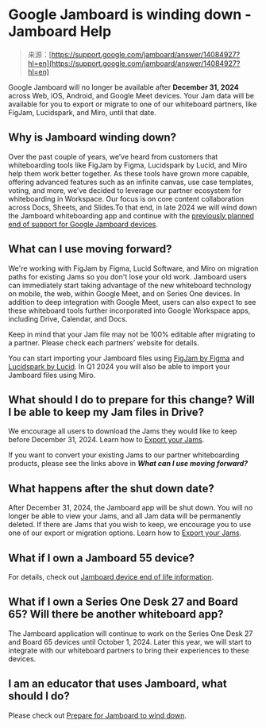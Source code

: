<!--yml
category: 未分类
date: 2024-05-29 12:33:05
-->

# Google Jamboard is winding down - Jamboard Help

> 来源：[https://support.google.com/jamboard/answer/14084927?hl=en](https://support.google.com/jamboard/answer/14084927?hl=en)

Google Jamboard will no longer be available after **December 31, 2024** across Web, iOS, Android, and Google Meet devices. Your Jam data will be available for you to export or migrate to one of our whiteboard partners, like FigJam, Lucidspark, and Miro, until that date. 

## Why is Jamboard winding down?

Over the past couple of years, we’ve heard from customers that whiteboarding tools like FigJam by Figma, Lucidspark by Lucid, and Miro help them work better together. As these tools have grown more capable, offering advanced features such as an infinite canvas, use case templates, voting, and more, we’ve decided to leverage our partner ecosystem for whiteboarding in Workspace. Our focus is on core content collaboration across Docs, Sheets, and Slides.To that end, in late 2024 we will wind down the Jamboard whiteboarding app and continue with the [previously planned end of support for Google Jamboard devices](/a/answer/7374455). 

## What can I use moving forward? 

We're working with FigJam by Figma, Lucid Software, and Miro on migration paths for existing Jams so you don't lose your old work. Jamboard users can immediately start taking advantage of the new whiteboard technology on mobile, the web, within Google Meet, and on Series One devices. In addition to deep integration with Google Meet, users can also expect to see these whiteboard tools further incorporated into Google Workspace apps, including Drive, Calendar, and Docs. 

Keep in mind that your Jam file may not be 100% editable after migrating to a partner. Please check each partners’ website for details. 

You can start importing your Jamboard files using [FigJam by Figma](https://help.figma.com/hc/en-us/articles/17028583915159-Migrate-Google-Jamboards-to-FigJam) and [Lucidspark by Lucid](https://help.lucid.co/hc/en-us/articles/18625100378644-Import-Jamboard-files-into-Lucidspark). In Q1 2024 you will also be able to import your Jamboard files using Miro.

## What should I do to prepare for this change? Will I be able to keep my Jam files in Drive?

We encourage all users to download the Jams they would like to keep before December 31, 2024\. Learn how to [Export your Jams](https://support.google.com/jamboard/answer/13864841).  

If you want to convert your existing Jams to our partner whiteboarding products, please see the links above in ***What can I use moving forward?***

## What happens after the shut down date?

After December 31, 2024, the Jamboard app will be shut down. You will no longer be able to view your Jams, and all Jam data will be permanently deleted. If there are Jams that you wish to keep, we encourage you to use one of our export or migration options. Learn how to [Export your Jams](https://support.google.com/jamboard/answer/13864841).  

## What if I own a Jamboard 55 device?

For details, check out [Jamboard device end of life information](/a/answer/13342662).

## What if I own a Series One Desk 27 and Board 65? Will there be another whiteboard app?

The Jamboard application will continue to work on the Series One Desk 27 and Board 65 devices until October 1, 2024\. Later this year, we will start to integrate with our whiteboard partners to bring their experiences to these devices. 

## I am an educator that uses Jamboard, what should I do?

Please check out [Prepare for Jamboard to wind down](/jamboard/answer/14011742).
